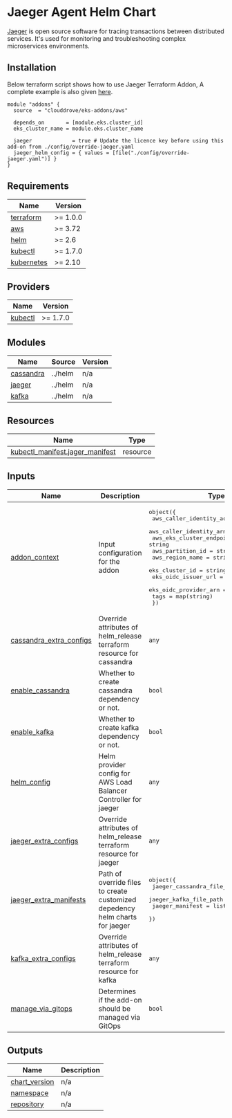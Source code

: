 # Jaeger Agent Helm Chart

[Jaeger](https://www.jaegertracing.io/) is open source software for tracing transactions between distributed services. It's used for monitoring and troubleshooting complex microservices environments.

## Installation
Below terraform script shows how to use Jaeger Terraform Addon, A complete example is also given [here](https://github.com/clouddrove/terraform-helm-eks-addons/blob/master/_examples/complete/main.tf).
```hcl
module "addons" {
  source  = "clouddrove/eks-addons/aws"
  
  depends_on       = [module.eks.cluster_id]
  eks_cluster_name = module.eks.cluster_name

  jaeger             = true # Update the licence key before using this add-on from ./config/override-jaeger.yaml
  jaeger_helm_config = { values = [file("./config/override-jaeger.yaml")] }
}
```

<!-- BEGINNING OF PRE-COMMIT-TERRAFORM DOCS HOOK -->
## Requirements

| Name | Version |
|------|---------|
| <a name="requirement_terraform"></a> [terraform](#requirement\_terraform) | >= 1.0.0 |
| <a name="requirement_aws"></a> [aws](#requirement\_aws) | >= 3.72 |
| <a name="requirement_helm"></a> [helm](#requirement\_helm) | >= 2.6 |
| <a name="requirement_kubectl"></a> [kubectl](#requirement\_kubectl) | >= 1.7.0 |
| <a name="requirement_kubernetes"></a> [kubernetes](#requirement\_kubernetes) | >= 2.10 |

## Providers

| Name | Version |
|------|---------|
| <a name="provider_kubectl"></a> [kubectl](#provider\_kubectl) | >= 1.7.0 |

## Modules

| Name | Source | Version |
|------|--------|---------|
| <a name="module_cassandra"></a> [cassandra](#module\_cassandra) | ../helm | n/a |
| <a name="module_jaeger"></a> [jaeger](#module\_jaeger) | ../helm | n/a |
| <a name="module_kafka"></a> [kafka](#module\_kafka) | ../helm | n/a |

## Resources

| Name | Type |
|------|------|
| [kubectl_manifest.jager_manifest](https://registry.terraform.io/providers/gavinbunney/kubectl/latest/docs/resources/manifest) | resource |

## Inputs

| Name | Description | Type | Default | Required |
|------|-------------|------|---------|:--------:|
| <a name="input_addon_context"></a> [addon\_context](#input\_addon\_context) | Input configuration for the addon | <pre>object({<br>    aws_caller_identity_account_id = string<br>    aws_caller_identity_arn        = string<br>    aws_eks_cluster_endpoint       = string<br>    aws_partition_id               = string<br>    aws_region_name                = string<br>    eks_cluster_id                 = string<br>    eks_oidc_issuer_url            = string<br>    eks_oidc_provider_arn          = string<br>    tags                           = map(string)<br>  })</pre> | n/a | yes |
| <a name="input_cassandra_extra_configs"></a> [cassandra\_extra\_configs](#input\_cassandra\_extra\_configs) | Override attributes of helm\_release terraform resource for cassandra | `any` | `{}` | no |
| <a name="input_enable_cassandra"></a> [enable\_cassandra](#input\_enable\_cassandra) | Whether to create cassandra dependency or not. | `bool` | `false` | no |
| <a name="input_enable_kafka"></a> [enable\_kafka](#input\_enable\_kafka) | Whether to create kafka dependency or not. | `bool` | `false` | no |
| <a name="input_helm_config"></a> [helm\_config](#input\_helm\_config) | Helm provider config for AWS Load Balancer Controller for jaeger | `any` | `{}` | no |
| <a name="input_jaeger_extra_configs"></a> [jaeger\_extra\_configs](#input\_jaeger\_extra\_configs) | Override attributes of helm\_release terraform resource for jaeger | `any` | `{}` | no |
| <a name="input_jaeger_extra_manifests"></a> [jaeger\_extra\_manifests](#input\_jaeger\_extra\_manifests) | Path of override files to create customized depedency helm charts for jaeger | <pre>object({<br>    jaeger_cassandra_file_path = list(any)<br>    jaeger_kafka_file_path     = list(any)<br>    jaeger_manifest            = list(any)<br>  })</pre> | n/a | yes |
| <a name="input_kafka_extra_configs"></a> [kafka\_extra\_configs](#input\_kafka\_extra\_configs) | Override attributes of helm\_release terraform resource for kafka | `any` | `{}` | no |
| <a name="input_manage_via_gitops"></a> [manage\_via\_gitops](#input\_manage\_via\_gitops) | Determines if the add-on should be managed via GitOps | `bool` | `false` | no |

## Outputs

| Name | Description |
|------|-------------|
| <a name="output_chart_version"></a> [chart\_version](#output\_chart\_version) | n/a |
| <a name="output_namespace"></a> [namespace](#output\_namespace) | n/a |
| <a name="output_repository"></a> [repository](#output\_repository) | n/a |
<!-- END OF PRE-COMMIT-TERRAFORM DOCS HOOK -->